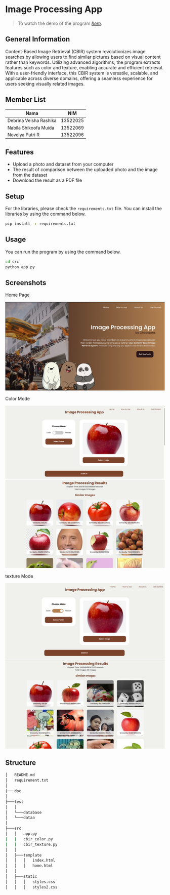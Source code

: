 # Image Processing App

> To watch the demo of the program [_here_](https://youtu.be/ZLtBSGCD3Ks). 

## General Information
Content-Based Image Retrieval (CBIR) system revolutionizes image searches by allowing users to find similar pictures based on visual content rather than keywords. Utilizing advanced algorithms, the program extracts features such as color and texture, enabling accurate and efficient retrieval. With a user-friendly interface, this CBIR system is versatile, scalable, and applicable across diverse domains, offering a seamless experience for users seeking visually related images.

<a name="member-list"></a>

## Member List

| Nama                  | NIM      |
| --------------------- | -------- |
| Debrina Veisha Rashika| 13522025 |
| Nabila Shikoofa Muida | 13522069 |
| Novelya Putri R       | 13522096 |

<a name="features"></a>

## Features
- Upload a photo and dataset from your computer
- The result of comparison between the uploaded photo and the image from the dataset
- Download the result as a PDF file

<a name="setup"></a>

## Setup

For the libraries, please check the `requirements.txt` file. You can install the libraries by using the command below.

```bash
pip install -r requirements.txt
```

<a name="usage"></a>

## Usage
You can run the program by using the command below.

```bash
cd src
python app.py
```

<a name="screenshots"></a>

## Screenshots
<p align=center>
  <p>Home Page</p>
  <img src="/images/home.png/">
  <nl>
  <p>Color Mode</p>
  <img src="/images/1.png/">
  <img src="/images/2.png/">
  <nl>
  <p>texture Mode</p>
  <img src="/images/3.png/">
  <img src="/images/4.png/">
  <nl>
</p>

<a name="structure"></a>

## Structure
```bash
│   README.md
│   requirement.txt
│
├───doc
│
├───test
│   │
│   └───database
│   └───dataa
│        
├───src
│   │   app.py
|   |   cbir_color.py
|   |   cbir_texture.py
│   │
│   ├───template
│   │   │   index.html
│   │   │   home.html
│   │
│   ├───static
│   │   │   styles.css
│   │   │   styles2.css

```

